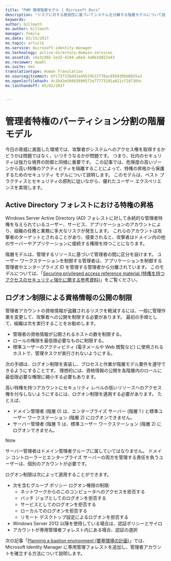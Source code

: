 ```yaml
---
title: "PAM 環境階層モデル | Microsoft Docs"
description: "リスクに対する脆弱性に基づいてシステムを分離する階層モデルについて説明します。"
keywords: 
author: billmath
ms.author: billmath
manager: femila
ms.date: 03/15/2017
ms.topic: article
ms.service: microsoft-identity-manager
ms.technology: active-directory-domain-services
ms.assetid: c6e3cd02-1e32-4194-a8ed-3a0b3d022a43
ms.reviewer: mwahl
ms.suite: ems
translationtype: Human Translation
ms.sourcegitcommit: bfc73723bdd3a49529522f78ac056939bb8025a3
ms.openlocfilehash: 4c3b43e50403890572e77773191a821cf247269c
ms.lasthandoff: 05/02/2017


---
```


# <a name="tier-model-for-partitioning-administrative-privileges"></a>管理者特権のパーティション分割の階層モデル

今日の脅威に直面した環境では、攻撃者がシステムへのアクセス権を取得するかどうかは問題ではなく、いつそうなるかが問題です。 つまり、社内のセキュリティは強力な境界の防御と同様に重要です。 この記事では、危険度の高いゾーンから高い特権のアクティビティを隔離することによって、特権の昇格から保護するためのセキュリティ モデルについて説明します。 このモデルは、ベスト プラクティスとセキュリティの原則に従いながら、優れたユーザー エクスペリエンスを実現します。

## <a name="elevation-of-privilege-in-active-directory-forests"></a>Active Directory フォレストにおける特権の昇格

Windows Server Active Directory (AD) フォレストに対して永続的な管理者特権を与えられているユーザー、サービス、アプリケーションのアカウントにより、組織の任務と業務に多大なリスクが発生します。 これらのアカウントは攻撃者のターゲットとされることがあり、侵害されると、攻撃者はドメイン内の他のサーバーやアプリケーションに接続する権限を持つことになります。

階層モデルは、管理するリソースに基づいて管理者の間に区分を設けます。 ユーザー ワークステーションを制御する管理者は、アプリケーションを制御する管理者やエンタープライズ ID を管理する管理者から分離されています。 このモデルについては、「[Securing privileged access reference material (特権を持つアクセスのセキュリティ強化に関する参考資料)](http://aka.ms/tiermodel)」をご覧ください。

## <a name="restricting-credential-exposure-with-logon-restrictions"></a>ログオン制限による資格情報の公開の制限

管理者アカウントの資格情報が盗難されるリスクを軽減するには、一般に管理作業を変更して、攻撃者への公開を制限する必要があります。 最初の手順として、組織は次を実行することをお勧めします。

- 管理者の資格情報が公開されるホストの数を制限する。
- ロールの権限を最低限必要なものに制限する。
- 標準ユーザーのアクティビティ (電子メールや Web 閲覧など) に使用されるホストで、管理タスクが実行されないようにする。

次の手順は、ログオン制限を実装し、プロセスと作業が階層モデル要件を遵守できるようにすることです。 理想的には、資格情報の公開を各階層内のロールに最低限必要な権限に縮小する必要もあります。

高い特権を持つアカウントにセキュリティ レベルの低いリソースへのアクセス権を付与しないようにするには、ログオン制限を適用する必要があります。 たとえば、

- ドメイン管理者 (階層 0) は、エンタープライズ サーバー (階層 1 ) と標準ユーザー ワークステーション (階層 2) にログオンできません。
- サーバー管理者 (階層 1) は、標準ユーザー ワークステーション (階層 2) にログオンできません。

>[!NOTE]
> サーバー管理者はドメイン管理者グループに属していてはなりません。 ドメイン コントローラーとエンタープライズ サーバーの両方を管理する責任を負うユーザーは、個別のアカウントが必要です。

ログオン制限は次によって適用することができます。

- 次を含むグループ ポリシー ログオン権限の制限:  
    - ネットワークからのこのコンピュータへのアクセスを拒否する  
    - バッチ ジョブとしてのログオンを拒否する  
    - サービスとしてのログオンを拒否する  
    - ローカルでのログオンを拒否する  
    - リモート デスクトップ設定によるログオンを拒否する  
- Windows Server 2012 以降を使用している場合は、認証ポリシーとサイロ
- アカウントが専用管理者フォレスト内にある場合、認証の選択

次の記事「[Planning a bastion environment (要塞環境の計画)](planning-bastion-environment.md)」では、Microsoft Identity Manager に専用管理フォレストを追加し、管理者アカウントを確立する方法について説明します。

